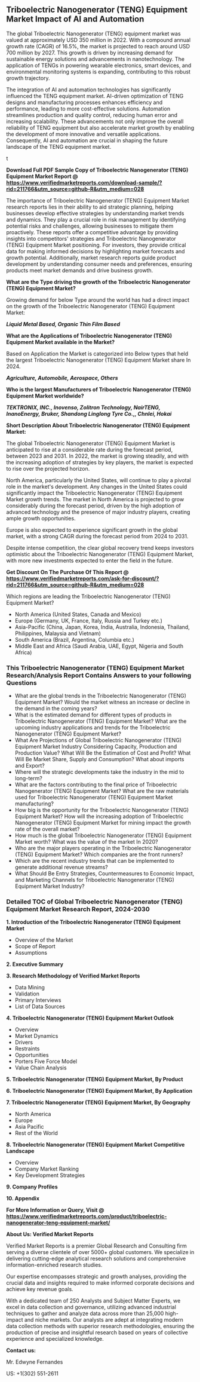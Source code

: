 <h2>Triboelectric Nanogenerator (TENG) Equipment Market Impact of AI and Automation</h2><p>The global Triboelectric Nanogenerator (TENG) equipment market was valued at approximately USD 350 million in 2022. With a compound annual growth rate (CAGR) of 16.5%, the market is projected to reach around USD 700 million by 2027. This growth is driven by increasing demand for sustainable energy solutions and advancements in nanotechnology. The application of TENGs in powering wearable electronics, smart devices, and environmental monitoring systems is expanding, contributing to this robust growth trajectory.</p><p>The integration of AI and automation technologies has significantly influenced the TENG equipment market. AI-driven optimization of TENG designs and manufacturing processes enhances efficiency and performance, leading to more cost-effective solutions. Automation streamlines production and quality control, reducing human error and increasing scalability. These advancements not only improve the overall reliability of TENG equipment but also accelerate market growth by enabling the development of more innovative and versatile applications. Consequently, AI and automation are crucial in shaping the future landscape of the TENG equipment market.</p>t</p><p id="" class=""><strong>Download Full PDF Sample Copy of Triboelectric Nanogenerator (TENG) Equipment Market Report @ <a href="https://www.verifiedmarketreports.com/download-sample/?rid=211766&utm_source=github-R&utm_medium=028" target="_blank">https://www.verifiedmarketreports.com/download-sample/?rid=211766&utm_source=github-R&utm_medium=028</a></strong></p><p>The importance of&nbsp;Triboelectric Nanogenerator (TENG) Equipment Market research reports lies in their ability to aid strategic planning, helping businesses develop effective strategies by understanding market trends and dynamics. They play a crucial role in risk management by identifying potential risks and challenges, allowing businesses to mitigate them proactively. These reports offer a competitive advantage by providing insights into competitors' strategies and Triboelectric Nanogenerator (TENG) Equipment Market positioning. For investors, they provide critical data for making informed decisions by highlighting market forecasts and growth potential. Additionally, market research reports guide product development by understanding consumer needs and preferences, ensuring products meet market demands and drive business growth.</p><p><strong>What are the&nbsp;Type driving the growth of the Triboelectric Nanogenerator (TENG) Equipment Market?</strong></p><p id="" class="">Growing demand for below Type around the world has had a direct impact on the growth of the Triboelectric Nanogenerator (TENG) Equipment Market:</p><em><strong>Liquid Metal Based, Organic Thin Film Based</strong></em></p><strong>What are the&nbsp;Applications&nbsp;of Triboelectric Nanogenerator (TENG) Equipment Market available in the Market?</strong></p><p id="" class="">Based on Application the Market is categorized into Below types that held the largest Triboelectric Nanogenerator (TENG) Equipment Market share In 2024.</p><em><strong>Agriculture, Automobile, Aerospace, Others</strong></em></p><strong>Who is the largest Manufacturers of Triboelectric Nanogenerator (TENG) Equipment Market worldwide?</strong></p><p><em><strong>TEKTRONIX, INC., Inovenso, Zolitron Technology, NairTENG, InanoEnergy, Bruker, Shandong Linglong Tyre Co.,, Chnlei, Hokai</strong></em></p><p id="" class=""><strong>Short Description About Triboelectric Nanogenerator (TENG) Equipment Market:</strong></p><p>The global Triboelectric Nanogenerator (TENG) Equipment Market is anticipated to rise at a considerable rate during the forecast period, between 2023 and 2031. In 2022, the market is growing steadily, and with the increasing adoption of strategies by key players, the market is expected to rise over the projected horizon.</p><p>North America, particularly the United States, will continue to play a pivotal role in the market's development. Any changes in the United States could significantly impact the Triboelectric Nanogenerator (TENG) Equipment Market growth trends. The market in North America is projected to grow considerably during the forecast period, driven by the high adoption of advanced technology and the presence of major industry players, creating ample growth opportunities.</p><p>Europe is also expected to experience significant growth in the global market, with a strong CAGR during the forecast period from 2024 to 2031.</p><p>Despite intense competition, the clear global recovery trend keeps investors optimistic about the Triboelectric Nanogenerator (TENG) Equipment Market, with more new investments expected to enter the field in the future.</p><p id="" class=""><strong>Get Discount On The Purchase Of This Report @ <a href="https://www.verifiedmarketreports.com/ask-for-discount/?rid=211766&utm_source=github-R&utm_medium=028" target="_blank">https://www.verifiedmarketreports.com/ask-for-discount/?rid=211766&utm_source=github-R&utm_medium=028</a></strong></p>Which regions are leading the Triboelectric Nanogenerator (TENG) Equipment Market?</p><ul><li>North America (United States, Canada and Mexico)</li><li>Europe (Germany, UK, France, Italy, Russia and Turkey etc.)</li><li>Asia-Pacific (China, Japan, Korea, India, Australia, Indonesia, Thailand, Philippines, Malaysia and Vietnam)</li><li>South America (Brazil, Argentina, Columbia etc.)</li><li>Middle East and Africa (Saudi Arabia, UAE, Egypt, Nigeria and South Africa)</li></ul><h3 id="" class="">This Triboelectric Nanogenerator (TENG) Equipment Market Research/Analysis Report Contains Answers to your following Questions</h3><ul><li>What are the global trends in the Triboelectric Nanogenerator (TENG) Equipment Market? Would the market witness an increase or decline in the demand in the coming years?</li><li>What is the estimated demand for different types of products in Triboelectric Nanogenerator (TENG) Equipment Market? What are the upcoming industry applications and trends for the Triboelectric Nanogenerator (TENG) Equipment Market?</li><li>What Are Projections of Global Triboelectric Nanogenerator (TENG) Equipment Market Industry Considering Capacity, Production and Production Value? What Will Be the Estimation of Cost and Profit? What Will Be Market Share, Supply and Consumption? What about imports and Export?</li><li>Where will the strategic developments take the industry in the mid to long-term?</li><li>What are the factors contributing to the final price of Triboelectric Nanogenerator (TENG) Equipment Market? What are the raw materials used for Triboelectric Nanogenerator (TENG) Equipment Market manufacturing?</li><li>How big is the opportunity for the Triboelectric Nanogenerator (TENG) Equipment Market? How will the increasing adoption of Triboelectric Nanogenerator (TENG) Equipment Market for mining impact the growth rate of the overall market?</li><li>How much is the global Triboelectric Nanogenerator (TENG) Equipment Market worth? What was the value of the market In 2020?</li><li>Who are the major players operating in the Triboelectric Nanogenerator (TENG) Equipment Market? Which companies are the front runners?</li><li>Which are the recent industry trends that can be implemented to generate additional revenue streams?</li><li>What Should Be Entry Strategies, Countermeasures to Economic Impact, and Marketing Channels for Triboelectric Nanogenerator (TENG) Equipment Market Industry?</li></ul><h3 id="" class="">Detailed TOC of Global Triboelectric Nanogenerator (TENG) Equipment Market Research Report, 2024-2030</h3><p id="" class=""><strong>1. Introduction of the Triboelectric Nanogenerator (TENG) Equipment Market</strong></p><ul><li>Overview of the Market</li><li>Scope of Report</li><li>Assumptions</li></ul><p id="" class=""><strong>2. Executive Summary</strong></p><p id="" class=""><strong>3. Research Methodology of Verified Market Reports</strong></p><ul><li>Data Mining</li><li>Validation</li><li>Primary Interviews</li><li>List of Data Sources</li></ul><p id="" class=""><strong>4. Triboelectric Nanogenerator (TENG) Equipment Market Outlook</strong></p><ul><li>Overview</li><li>Market Dynamics</li><li>Drivers</li><li>Restraints</li><li>Opportunities</li><li>Porters Five Force Model</li><li>Value Chain Analysis</li></ul><p id="" class=""><strong>5. Triboelectric Nanogenerator (TENG) Equipment Market, By Product</strong></p><p id="" class=""><strong>6. Triboelectric Nanogenerator (TENG) Equipment Market, By Application</strong></p><p id="" class=""><strong>7. Triboelectric Nanogenerator (TENG) Equipment Market, By Geography</strong></p><ul><li>North America</li><li>Europe</li><li>Asia Pacific</li><li>Rest of the World</li></ul><p id="" class=""><strong>8. Triboelectric Nanogenerator (TENG) Equipment Market Competitive Landscape</strong></p><ul><li>Overview</li><li>Company Market Ranking</li><li>Key Development Strategies</li></ul><p id="" class=""><strong>9. Company Profiles</strong></p><p id="" class=""><strong>10. Appendix</strong></p><p id="" class=""><strong>For More Information or Query, Visit @ <a href="https://www.verifiedmarketreports.com/product/triboelectric-nanogenerator-teng-equipment-market/" target="_blank">https://www.verifiedmarketreports.com/product/triboelectric-nanogenerator-teng-equipment-market/</a></strong></p><p id="" class=""><strong>About Us: Verified Market Reports</strong></p><p id="" class="">Verified Market Reports is a premier Global Research and Consulting firm serving a diverse clientele of over 5000+ global customers. We specialize in delivering cutting-edge analytical research solutions and comprehensive information-enriched research studies.</p><p id="" class="">Our expertise encompasses strategic and growth analyses, providing the crucial data and insights required to make informed corporate decisions and achieve key revenue goals.</p><p id="" class="">With a dedicated team of 250 Analysts and Subject Matter Experts, we excel in data collection and governance, utilizing advanced industrial techniques to gather and analyze data across more than 25,000 high-impact and niche markets. Our analysts are adept at integrating modern data collection methods with superior research methodologies, ensuring the production of precise and insightful research based on years of collective experience and specialized knowledge.</p><p id="" class=""><strong>Contact us:</strong></p><p id="" class="">Mr. Edwyne Fernandes</p><p id="" class="">US: +1(302) 551-2611</p>